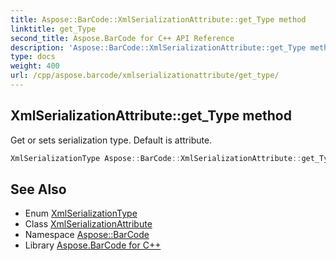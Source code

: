 ```yaml
---
title: Aspose::BarCode::XmlSerializationAttribute::get_Type method
linktitle: get_Type
second_title: Aspose.BarCode for C++ API Reference
description: 'Aspose::BarCode::XmlSerializationAttribute::get_Type method. Get or sets serialization type. Default is attribute in C++.'
type: docs
weight: 400
url: /cpp/aspose.barcode/xmlserializationattribute/get_type/
---
```

## XmlSerializationAttribute::get_Type method


Get or sets serialization type. Default is attribute.

```cpp
XmlSerializationType Aspose::BarCode::XmlSerializationAttribute::get_Type() const
```

## See Also

* Enum [XmlSerializationType](../../xmlserializationtype/)
* Class [XmlSerializationAttribute](../)
* Namespace [Aspose::BarCode](../../)
* Library [Aspose.BarCode for C++](../../../)
